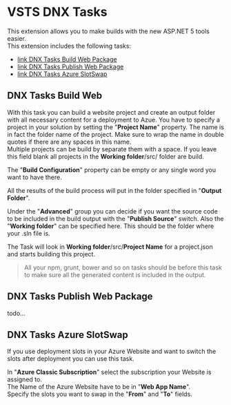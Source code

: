 # VSTS DNX Tasks ##

This extension allows you to make builds with the new ASP.NET 5 tools easier.  
This extension includes the following tasks:

- [link DNX Tasks Build Web Package](#buildwebpackage)
- [link DNX Tasks Publish Web Package](#publishwebpackage)
- [link DNX Tasks Azure SlotSwap](#slotswap)

## <a name="buildwebpackage"/>DNX Tasks Build Web  ##

With this task you can build a website project and create an output folder with all necessary content for a deployment to Azue.
You have to specify a project in your solution by setting the "**Project Name**" property. The name is in fact the folder name of the project. Make sure to wrap the name in double quotes if there are any spaces in this name.  
Multiple projects can be build by separate them with a space. If you leave this field blank all projects in the **Working folder**/src/ folder are build.

The "**Build Configuration**" property can be empty or any single word you want to have there.

All the results of the build process will put in the folder specified in "**Output Folder**".

Under the "**Advanced**" group you can decide if you want the source code to be included in the build output with the "**Publish Source**" switch.
Also the "**Working folder**" can be specified here. This should be the folder where your .sln file is.

The Task will look in **Working folder**/src/**Project Name** for a project.json and starts building this project.

> All your npm, grunt, bower and so on tasks should be before this task to make sure all the generated content is included in the output.

## <a name="publishwebpackage"/>DNX Tasks Publish Web Package ##

todo...

## <a name="slotswap"/>DNX Tasks Azure SlotSwap ##

If you use deployment slots in your Azure Website and want to switch the slots after deployment you can use this task.

In "**Azure Classic Subscription**" select the subscription your Website is assigned to.  
The Name of the Azure Website have to be in "**Web App Name**".  
Specify the slots you want to swap in the "**From**" and "**To**" fields.